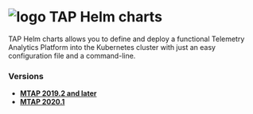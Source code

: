 # ![logo](/Media/branding.png) TAP Helm charts

TAP Helm charts allows you to define and deploy a functional Telemetry Analytics Platform into the Kubernetes cluster with just an easy configuration file and a command-line.

### Versions
- [**MTAP 2019.2 and later**](2019.2/README.md)<br>
- [**MTAP 2020.1**](2020.1/README.md)<br>
